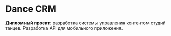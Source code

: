 # Dance CRM
**Дипломный проект**: разработка системы управления контентом студий танцев. Разработка API для мобильного приложения. <br>
